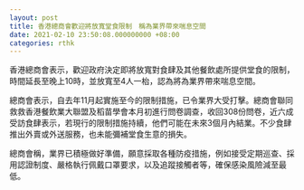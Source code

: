 ```yaml
---
layout: post
title: 香港總商會歡迎將放寬堂食限制　稱為業界帶來喘息空間
date: 2021-02-10 23:50:08.000000000 +08:00
categories: rthk
---
```


香港總商會表示，歡迎政府決定即將放寬對食肆及其他餐飲處所提供堂食的限制，時間延長至晚上10時，並放寬至4人一枱，認為將為業界帶來喘息空間。

總商會表示，自去年11月起實施至今的限制措施，已令業界大受打擊。總商會聯同救救香港餐飲業大聯盟及稻苗學會本月初進行問卷調查，收回308份問卷，近六成受訪食肆表示，若現行的限制措施持續，他們可能在未來3個月內結業。不少食肆推出外賣或外送服務，也未能彌補堂食生意的損失。 

總商會稱，業界已積極做好準備，願意採取各種防疫措施，例如接受定期巡查、採用認證制度、嚴格執行佩戴口罩要求，以及追蹤接觸者等，確保感染風險減至最低。

